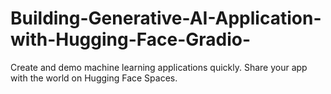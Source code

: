 # Building-Generative-AI-Application-with-Hugging-Face-Gradio-
Create and demo machine learning applications quickly. Share your app with the world on Hugging Face Spaces.
